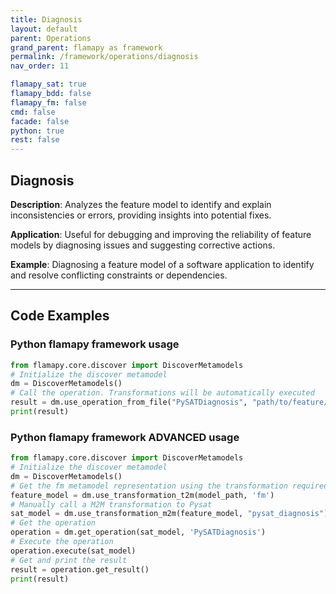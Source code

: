 ```yaml
---
title: Diagnosis
layout: default
parent: Operations
grand_parent: flamapy as framework
permalink: /framework/operations/diagnosis
nav_order: 11

flamapy_sat: true
flamapy_bdd: false
flamapy_fm: false
cmd: false
facade: false
python: true
rest: false
---
```

## Diagnosis
**Description**: 
Analyzes the feature model to identify and explain inconsistencies or errors, providing insights into potential fixes.

**Application**: 
Useful for debugging and improving the reliability of feature models by diagnosing issues and suggesting corrective actions.

**Example**: 
Diagnosing a feature model of a software application to identify and resolve conflicting constraints or dependencies.

---
## Code Examples

### Python flamapy framework usage
```python
from flamapy.core.discover import DiscoverMetamodels
# Initialize the discover metamodel
dm = DiscoverMetamodels()
# Call the operation. Transformations will be automatically executed
result = dm.use_operation_from_file("PySATDiagnosis", "path/to/feature/model")
print(result)
```
### Python flamapy framework **ADVANCED** usage
```python
from flamapy.core.discover import DiscoverMetamodels
# Initialize the discover metamodel
dm = DiscoverMetamodels()
# Get the fm metamodel representation using the transformation required to get to the fm metamodel
feature_model = dm.use_transformation_t2m(model_path, 'fm')
# Manually call a M2M transformation to Pysat
sat_model = dm.use_transformation_m2m(feature_model, "pysat_diagnosis")
# Get the operation
operation = dm.get_operation(sat_model, 'PySATDiagnosis')
# Execute the operation
operation.execute(sat_model)
# Get and print the result
result = operation.get_result()
print(result)
```
